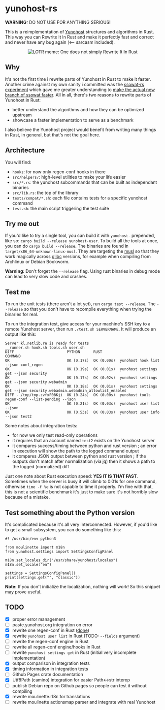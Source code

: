 # yunohost-rs

**WARNING:** DO NOT USE FOR ANYTHING SERIOUS!

This is a reimplementation of [Yunohost](https://yunohost.org/) structures and algorithms in Rust. This way you can Rewrite It In Rust and make it perfectly fast and correct and never have any bug again (<-- sarcasm included).

<p align="center">
<img alt="LOTR meme: One does not simply Rewrite It In Rust" src="https://camo.githubusercontent.com/a5c2198c5e2c4449cf1289c78c1c03ebd85728f7b662c9ee1f142641486d676e/68747470733a2f2f692e696d67666c69702e636f6d2f31706b3162692e6a7067">
</p>

## Why

It's not the first time i rewrite parts of Yunohost in Rust to make it faster. Another crime against my own sanity i committed was the [ssowat-rs experiment](https://kl.netlib.re/gitea/selfhoster1312/ssowat-rs) which gave me greater understanding to [make the actual new branch of ssowat faster](https://github.com/YunoHost/SSOwat/pull/220). All in all, there's two reasons to rewrite parts of Yunohost in Rust:

- better understand the algorithms and how they can be optimized upstream
- showcase a faster implementation to serve as a benchmark

I also believe the Yunohost project would benefit from writing many things in Rust, in general, but that's not the goal here.

## Architecture

You will find:

- `hooks`: for now only regen-conf hooks in there
- `src/helpers/`: high-level utilities to make your life easier
- `src/*.rs`: the yunohost subcommands that can be built as independant binaries
- `src/lib.rs`: the top of the library
- `tests/compat/*.sh`: each file contains tests for a specific yunohost command
- `test.sh`: the main script triggering the test suite

## Try me out

If you'd like to try a single tool, you can build it with `yunohost-` prepended, like so: `cargo build --release yunohost-user`. To build all the tools at once, you can do `cargo build --release`. The binaries are found in `target/x86_64-unknown-linux-musl`. They are targeting the [musl](https://en.wikipedia.org/wiki/Musl) so that they work magically across [glibc](https://en.wikipedia.org/wiki/Glibc) versions, for example when compiling from Archlinux or Debian Bookworm.

**Warning:** Don't forget the `--release` flag. Using rust binaries in debug mode can lead to very slow code and crashes.

## Test me

To run the unit tests (there aren't a lot yet), run `cargo test --release`. The `--release` so that you don't have to recompile everything when trying the binaries for real.

To run the integration test, give access for your machine's SSH key to a remote Yunohost server, then run `./test.sh SERVERNAME`. It will produce an output like this:

```
Server kl.netlib.re is ready for tests
__runner.sh hook.sh tools.sh user.sh
DIFF                        PYTHON      RUST                         COMMAND
OK                          OK (0.17s)  OK (0.00s)  yunohost hook list --json conf_regen
OK                          OK (0.19s)  OK (0.01s)  yunohost settings get --json security
OK                          OK (0.17s)  OK (0.02s)  yunohost settings get --json security.webadmin
OK                          OK (0.18s)  OK (0.01s)  yunohost settings get --json security.webadmin.webadmin_allowlist_enabled
DIFF - /tmp/tmp.zvfxF08Kji  OK (0.24s)  OK (0.00s)  yunohost tools regen-conf --list-pending --json
OK                          OK (0.21s)  OK (0.03s)  yunohost user list --json
OK                          OK (0.53s)  OK (0.03s)  yunohost user info --json test2
```

Some notes about integration tests:

- for now we only test read-only operations
- it requires that an account named `test2` exists on the Yunohost server
- it compares success/timing between python and rust version ; an error in execution will show the path to the logged command output
- it compares JSON output between python and rust version ; if the outputs don't match after normalization (via jq) then it shows a path to the logged (normalized) diff

Just one note about Rust execution speed: **YES IT IS THAT FAST**. Sometimes when the server is busy it will climb to 0.01s for one command, otherwise `time -f %e` is not capable to time it properly. I'm fine with that, this is not a scientific benchmark it's just to make sure it's not horribly slow because of a mistake.

## Test something about the Python version

It's complicated because it's all very interconnected. However, if you'd like to get a small subsystem, you can do something like this:

```
#! /usr/bin/env python3

from moulinette import m18n
from yunohost.settings import SettingsConfigPanel

m18n.set_locales_dir("/usr/share/yunohost/locales")
m18n.set_locale("en")

settings = SettingsConfigPanel()
print(settings.get("", "classic"))
```

**Note:** If you don't initialize the localization, nothing will work! So this snippet may prove useful.

## TODO

- [x] proper error management
- [ ] paste.yunohost.org integration on error
- [x] rewrite one regen-conf in Rust ([done](src/hooks/01-yunohost.rs))
- [x] rewrite `yunohost user list` in Rust (TODO: `--fields` argument)
- [ ] rewrite the regen-conf engine in Rust
- [ ] rewrite all regen-conf engine/hooks in Rust
- [ ] rewrite `yunohost settings get` in Rust (initial very incomplete implementation)
- [x] output comparison in integration tests
- [x] timing information in integration tests
- [ ] Github Pages crate documentation
- [x] Utf8Path (camino) integration for easier Path<->str interop
- [ ] publish Debian repo on Github pages so people can test it without compiling
- [x] rewrite moulinette.i18n for translations
- [ ] rewrite moulinette actionsmap parser and integrate with real Yunohost
